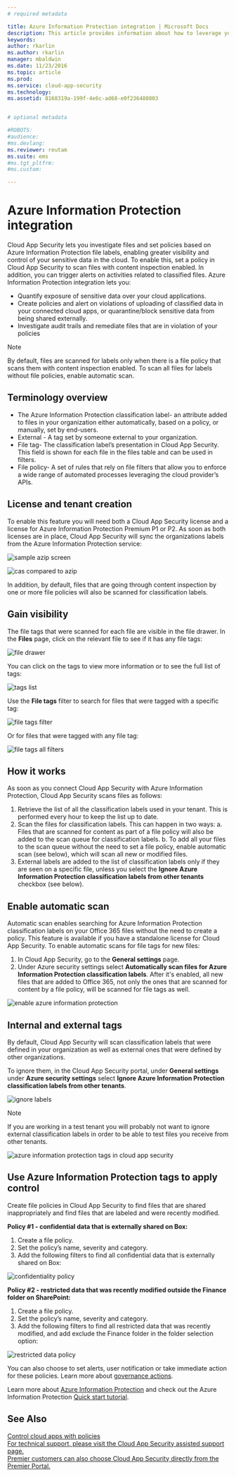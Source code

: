 ```yaml
---
# required metadata

title: Azure Information Protection integration | Microsoft Docs
description: This article provides information about how to leverage your Azure Information Protection tags in Cloud App Security for added control of your organization's cloud app use.
keywords:
author: rkarlin
ms.author: rkarlin
manager: mbaldwin
ms.date: 11/23/2016
ms.topic: article
ms.prod:
ms.service: cloud-app-security
ms.technology:
ms.assetid: 8168319a-199f-4e6c-ad68-e0f236480803


# optional metadata

#ROBOTS:
#audience:
#ms.devlang:
ms.reviewer: reutam
ms.suite: ems
#ms.tgt_pltfrm:
#ms.custom:

---
```


# Azure Information Protection integration

Cloud App Security lets you investigate files and set policies based on Azure Information Protection file labels, enabling greater visibility and control of your sensitive data in the cloud. To enable this, set a policy in Cloud App Security to scan files with content inspection enabled. In addition, you can trigger alerts on activities related to classified files. 
Azure Information Protection integration lets you:
-	Quantify exposure of sensitive data over your cloud applications.
-	Create policies and alert on violations of uploading of classified data in your connected cloud apps, or quarantine/block sensitive data from being shared externally.
-	Investigate audit trails and remediate files that are in violation of your policies 

> [!NOTE] 
> By default, files are scanned for labels only when there is a file policy that scans them with content inspection enabled. To scan all files for labels without file policies, enable automatic scan.

## Terminology overview
-	The Azure Information Protection classification label- an attribute added to files in your organization either automatically, based on a policy, or manually, set by end-users.
-	External - A tag set by someone external to your organization.
-	File tag- The classification label’s presentation in Cloud App Security. This field is shown for each file in the files table and can be used in filters.
-	File policy- A set of rules that rely on file filters that allow you to enforce a wide range of automated processes leveraging the cloud provider’s APIs.

## License and tenant creation
To enable this feature you will need both a Cloud App Security license and a license for Azure Information Protection Premium P1 or P2. As soon as both licenses are in place, Cloud App Security will sync the organizations labels from the Azure Information Protection service:

![sample azip screen](./media/azip-screen.png)

![cas compared to azip](./media/cas-compared-azip.png)
 	 
In addition, by default, files that are going through content inspection by one or more file policies will also be scanned for classification labels.

## Gain visibility

The file tags that were scanned for each file are visible in the file drawer.
In the **Files** page, click on the relevant file to see if it has any file tags:

![file drawer](./media/azip-file-drawer.png)

You can click on the tags to view more information or to see the full list of tags:
 
![tags list](./media/azip-tags-list.png)

Use the **File tags** filter to search for files that were tagged with a specific tag:
 
![file tags filter](./media/azip-file-tags-filter.png)

Or for files that were tagged with any file tag:

![file tags all filters](./media/azip-file-tags-all-filter.png)

## How it works
As soon as you connect Cloud App Security with Azure Information Protection, Cloud App Security scans files as follows:
1. Retrieve the list of all the classification labels used in your tenant. This is performed every hour to keep the list up to date.
2. Scan the files for classification labels. This can happen in two ways:
    a. Files that are scanned for content as part of a file policy will also be added to the scan queue for classification labels.
    b. To add all your files to the scan queue without the need to set a file policy, enable automatic scan (see below), which will scan all new or modified files.
3. External labels are added to the list of classification labels only if they are seen on a specific file, unless you select the **Ignore Azure Information Protection classification labels from other tenants** checkbox (see below).

## Enable automatic scan
Automatic scan enables searching for Azure Information Protection classification labels on your Office 365 files without the need to create a policy. 
This feature is available if you have a standalone license for Cloud App Security.
To enable automatic scans for file tags for new files:

1. In Cloud App Security, go to the **General settings** page.
2. Under Azure security settings select **Automatically scan files for Azure Information Protection classification labels**. 
After it's enabled, all new files that are added to Office 365, not only the ones that are scanned for content by a file policy, will be scanned for file tags as well.

![enable azure information protection](./media/enable-azip.png)
 

## Internal and external tags
By default, Cloud App Security will scan classification labels that were defined in your organization as well as external ones that were defined by other organizations. 

To ignore them, in the Cloud App Security portal, under **General settings** under **Azure security settings** select **Ignore Azure Information Protection classification labels from other tenants**.
 
![ignore labels](./media/azip-ignore.png)

> [!Note]
> If you are working in a test tenant you will probably not want to ignore external classification labels in order to be able to test files you receive from other tenants.

![azure information protection tags in cloud app security](./media/azip-tags-in-cas.png)

## Use Azure Information Protection tags to apply control
Create file policies in Cloud App Security to find files that are shared inappropriately and find files that are labeled and were recently modified. 

**Policy #1 - confidential data that is externally shared on Box:**

1.	Create a file policy.
2.	Set the policy’s name, severity and category.
3.	Add the following filters to find all confidential data that is externally shared on Box:

![confidentiality policy](./media/azip-confidentiality-policy.png) 

**Policy #2 - restricted data that was recently modified outside the Finance folder on SharePoint:**

1.	Create a file policy.
2.	Set the policy’s name, severity and category.
3.	Add the following filters to find all restricted data that was recently modified, and add exclude the Finance folder in the folder selection option: 
 
![restricted data policy](./media/azip-restricted-data-policy.png) 

You can also choose to set alerts, user notification or take immediate action for these policies.
Learn more about [governance actions](governance-actions.md).

Learn more about [Azure Information Protection](https://docs.microsoft.com/en-us/information-protection/understand-explore/what-is-information-protection) and check out the Azure Information Protection [Quick start tutorial](https://docs.microsoft.com/en-us/information-protection/get-started/infoprotect-quick-start-tutorial).

  

## See Also  
[Control cloud apps with policies](control-cloud-apps-with-policies.md)   
[For technical support, please visit the Cloud App Security assisted support page.](http://support.microsoft.com/oas/default.aspx?prid=16031)   
[Premier customers can also choose Cloud App Security directly from the Premier Portal.](https://premier.microsoft.com/)  
  
  

